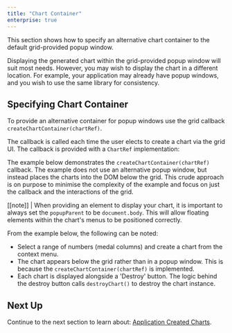 ```yaml
---
title: "Chart Container"
enterprise: true
---
```


This section shows how to specify an alternative chart container to the default grid-provided popup window.


Displaying the generated chart within the grid-provided popup window will suit most needs. However, you may wish to 
display the chart in a different location. For example, your application may already have popup windows, and you wish
to use the same library for consistency.

## Specifying Chart Container

To provide an alternative container for popup windows use the grid callback `createChartContainer(chartRef)`.

<api-documentation source='grid-options/properties.json' section='charts' names='["createChartContainer"]'></api-documentation>

The callback is called each time the user elects to create a chart via the grid UI. The callback is provided with a `ChartRef` implementation:

<interface-documentation interfaceName='ChartRef' ></interface-documentation>

The example below demonstrates the `createChartContainer(chartRef)` callback. The example does not use an alternative 
popup window, but instead places the charts into the DOM below the grid. This crude approach is on purpose to minimise 
the complexity of the example and focus on just the callback and the interactions of the grid.


[[note]]
| When providing an element to display your chart, it is important to always set the `popupParent` to be `document.body`. This will allow floating elements within the chart's menus to be positioned correctly.

From the example below, the following can be noted:

- Select a range of numbers (medal columns) and create a chart from the context menu.
- The chart appears below the grid rather than in a popup window. This is because the `createChartContainer(chartRef)` is implemented.
- Each chart is displayed alongside a 'Destroy' button. The logic behind the destroy button calls `destroyChart()` to destroy the chart instance.

<grid-example title='Provided Container' name='provided-container' type='generated' options='{ "exampleHeight": 750, "enterprise": true,  "modules": ["clientside", "menu", "charts"] }'></grid-example>

## Next Up

Continue to the next section to learn about: [Application Created Charts](/integrated-charts-application-created/).

